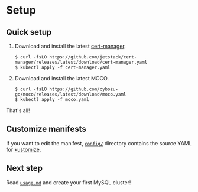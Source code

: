 Setup
=====

## Quick setup

1. Download and install the latest [cert-manager](https://cert-manager.io/).

    ```console
    $ curl -fsLO https://github.com/jetstack/cert-manager/releases/latest/download/cert-manager.yaml
    $ kubectl apply -f cert-manager.yaml
    ```

2. Download and install the latest MOCO.

    ```console
    $ curl -fsLO https://github.com/cybozu-go/moco/releases/latest/download/moco.yaml
    $ kubectl apply -f moco.yaml
    ```

That's all!

## Customize manifests

If you want to edit the manifest, [`config/`](https://github.com/cybozu-go/moco/tree/main/config) directory contains the source YAML for [kustomize](https://kustomize.io/).

## Next step

Read [`usage.md`](usage.md) and create your first MySQL cluster!
